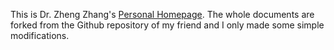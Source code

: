 This is Dr. Zheng Zhang's [Personal Homepage](https://cszhengzhang.cn/). The whole documents are forked from the Github repository of my friend and I only made some simple modifications.

